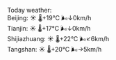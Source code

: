 Today weather:  
Beijing: ☀️   🌡️+19°C 🌬️↓0km/h  
Tianjin: ☀️   🌡️+17°C 🌬️↓0km/h  
Shijiazhuang: ☀️   🌡️+22°C 🌬️↙6km/h  
Tangshan: ☀️   🌡️+20°C 🌬️→5km/h  
